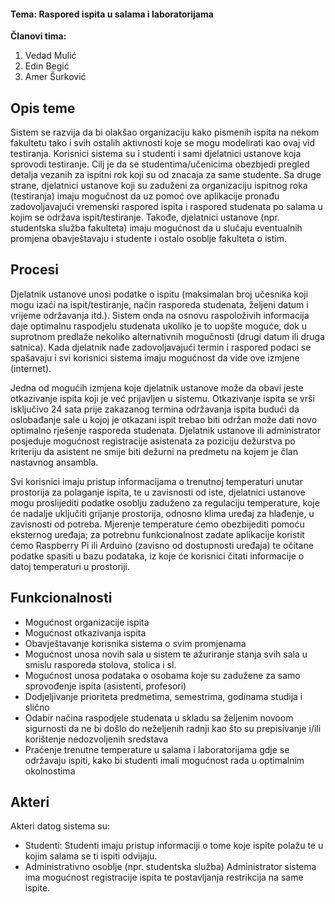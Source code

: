 ﻿#### Tema: Raspored ispita u salama i laboratorijama
**Članovi tima:**
1. Vedad Mulić
2. Edin Begić
3. Amer Šurković


## Opis teme

Sistem se razvija da bi olakšao organizaciju kako pismenih ispita na nekom fakultetu tako i svih ostalih aktivnosti koje se mogu modelirati kao ovaj vid testiranja.
Korisnici sistema su i studenti i sami djelatnici ustanove koja sprovodi testiranje.
Cilj je da se studentima/učenicima obezbjedi pregled detalja vezanih za ispitni rok koji su od znacaja za same studente. Sa druge strane, djelatnici ustanove koji su zaduženi za organizaciju ispitnog roka (testiranja) imaju mogučnost da uz pomoć ove aplikacije pronađu zadovoljavajući vremenski raspored ispita i raspored studenata po salama u kojim se održava ispit/testiranje. Takođe, djelatnici ustanove (npr. studentska služba fakulteta) imaju mogućnost da u slučaju eventualnih promjena obavještavaju i studente i ostalo osoblje fakulteta o istim.


## Procesi

Djelatnik ustanove unosi podatke o ispitu (maksimalan broj učesnika koji mogu izaći na ispit/testiranje, način rasporeda studenata, željeni datum i vrijeme održavanja  itd.). Sistem onda na osnovu raspoloživih informacija daje optimalnu raspodjelu studenata ukoliko je to uopšte moguće, dok u suprotnom predlaže nekoliko alternativnih mogučnosti (drugi datum ili druga satnica). Kada djelatnik nađe zadovoljavajući termin i raspored podaci se spašavaju i svi korisnici sistema imaju mogućnost da vide ove izmjene (internet).

Jedna od mogućih izmjena koje djelatnik ustanove može da obavi jeste otkazivanje ispita koji je već prijavljen u sistemu. Otkazivanje ispita se vrši isključivo 24 sata prije zakazanog termina održavanja ispita budući da oslobađanje sale u kojoj je otkazani ispit trebao biti održan može dati novo optimalno rješenje rasporeda studenata.
Djelatnik ustanove ili administrator posjeduje mogućnost registracije asistenata za poziciju dežurstva po kriteriju da asistent
ne smije biti dežurni na predmetu na kojem je član nastavnog ansambla.

Svi korisnici imaju pristup informacijama o trenutnoj temperaturi unutar prostorija za polaganje ispita, te u zavisnosti od iste, djelatnici ustanove mogu proslijediti podatke osoblju zaduženo za regulaciju temperature, koje će nadalje uključiti grijanje prostorija, odnosno klima uređaj za hlađenje, u zavisnosti od potreba. Mjerenje temperature ćemo obezbijediti pomoću eksternog uređaja; za potrebnu funkcionalnost zadate aplikacije koristit ćemo Raspberry Pi ili Arduino (zavisno od dostupnosti uređaja) te očitane podatke spasiti u bazu podataka, iz koje će korisnici čitati informacije o datoj temperaturi u prostoriji.



## Funkcionalnosti

- Mogućnost organizacije ispita
- Mogućnost otkazivanja ispita
- Obavještavanje korisnika sistema o svim promjenama
- Mogućnost unosa novih sala u sistem te ažuriranje stanja svih sala u smislu rasporeda stolova, stolica i sl.
- Mogućnost unosa podataka o osobama koje su zadužene za samo sprovođenje ispita (asistenti, profesori)
- Dodjeljivanje prioriteta predmetima, semestrima, godinama studija i slično
- Odabir načina raspodjele studenata u skladu sa željenim novoom sigurnosti da ne bi došlo do neželjenih radnji kao što su prepisivanje  i/ili korištenje nedozvoljenih sredstava
- Praćenje trenutne temperature u salama i laboratorijama gdje se održavaju ispiti, kako bi studenti imali mogućnost rada u optimalnim okolnostima

## Akteri

Akteri datog sistema su:
 - Studenti:
   Studenti imaju pristup informaciji o tome koje ispite polažu te u kojim salama se ti ispiti odvijaju.
 - Administrativno osoblje (npr. studentska služba)
   Administrator sistema ima mogućnost registracije ispita te postavljanja restrikcija na same ispite.
   
